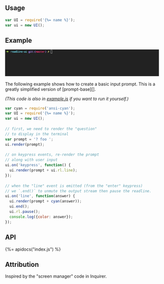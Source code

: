 ## Usage

```js
var UI = require('{%= name %}');
var ui = new UI();
```

## Example

![example](example.gif)

The following example shows how to create a basic input prompt. This is a greatly simplified version of [prompt-base][]. 

_(This code is also in [example.js](example.js) if you want to run it yourself.)_

```js
var cyan = require('ansi-cyan');
var UI = require('{%= name %}');
var ui = new UI();

// first, we need to render the "question" 
// to display in the terminal
var prompt = '? foo ';
ui.render(prompt);

// on keypress events, re-render the prompt 
// along with user input
ui.on('keypress', function() {
  ui.render(prompt + ui.rl.line);
});

// when the "line" event is emitted (from the "enter" keypress)
// we `.end()` to unmute the output stream then pause the readline. 
ui.on('line', function(answer) {
  ui.render(prompt + cyan(answer));
  ui.end();
  ui.rl.pause();
  console.log({color: answer});
});
```


## API
{%= apidocs("index.js") %}

## Attribution

Inspired by the "screen manager" code in Inquirer.
